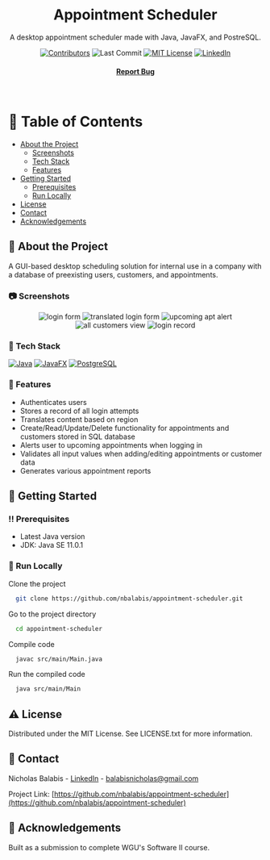 <div align="center">

  <h1>Appointment Scheduler</h1>
  
  <p>
    A desktop appointment scheduler made with Java, JavaFX, and PostreSQL.
  </p>
  
  
<!-- Badges -->

[![Contributors][contributors-shield]][contributors-url]
![Last Commit][lastcommit-shield]
[![MIT License][license-shield]][license-url]
[![LinkedIn][linkedin-shield]][linkedin-url]

<h4>
    <a href="https://github.com/nbalabis/appointment-scheduler/issues/">Report Bug</a>
  </h4>
</div>

<br />

<!-- Table of Contents -->

# :notebook_with_decorative_cover: Table of Contents

- [About the Project](#star2-about-the-project)
  - [Screenshots](#camera-screenshots)
  - [Tech Stack](#space_invader-tech-stack)
  - [Features](#dart-features)
- [Getting Started](#toolbox-getting-started)
  - [Prerequisites](#bangbang-prerequisites)
  - [Run Locally](#running-run-locally)
- [License](#warning-license)
- [Contact](#handshake-contact)
- [Acknowledgements](#gem-acknowledgements)

<!-- About the Project -->

## :star2: About the Project
<p>A GUI-based desktop scheduling solution for internal use in a company with a database of preexisting users, customers, and appointments.</p>

<!-- Screenshots -->

### :camera: Screenshots

<div align="center"> 
  <img src="Appointment Scheduler Screenshots/login-form.png" alt="login form" />
  <img src="Appointment Scheduler Screenshots/login-translate.png" alt="translated login form" />
   <img src="Appointment Scheduler Screenshots/upcoming-apts.png" alt="upcoming apt alert" />
  <img src="Appointment Scheduler Screenshots/all-customers.png" alt="all customers view" />
  <img src="Appointment Scheduler Screenshots/login-record.png" alt="login record" />
</div>

<!-- TechStack -->

### :space_invader: Tech Stack

[![Java][java.js]][java-url]
[![JavaFX][javafx.js]][javafx-url]
[![PostgreSQL][postgresql.js]][postgresql-url]

<!-- Features -->

### :dart: Features

- Authenticates users
- Stores a record of all login attempts
- Translates content based on region
- Create/Read/Update/Delete functionality for appointments and customers stored in SQL database
- Alerts user to upcoming appointments when logging in
- Validates all input values when adding/editing appointments or customer data
- Generates various appointment reports

<!-- Getting Started -->

## :toolbox: Getting Started

<!-- Prerequisites -->

### :bangbang: Prerequisites

- Latest Java version
- JDK: Java SE 11.0.1

<!-- Run Locally -->

### :running: Run Locally

Clone the project

```bash
  git clone https://github.com/nbalabis/appointment-scheduler.git
```

Go to the project directory

```bash
  cd appointment-scheduler
```

Compile code

```bash
  javac src/main/Main.java
```

Run the compiled code

```bash
  java src/main/Main
```

<!-- License -->

## :warning: License

Distributed under the MIT License. See LICENSE.txt for more information.

<!-- Contact -->

## :handshake: Contact

Nicholas Balabis - [LinkedIn](https://www.linkedin.com/in/nicholas-balabis-094571153/) - balabisnicholas@gmail.com

Project Link: [https://github.com/nbalabis/appointment-scheduler](https://github.com/nbalabis/appointment-scheduler)

<!-- Acknowledgments -->

## :gem: Acknowledgements

Built as a submission to complete WGU's Software II course.

<!-- MARKDOWN LINKS & IMAGES -->

[linkedin-shield]: https://img.shields.io/badge/-LinkedIn-black.svg?style=for-the-badge&logo=linkedin&colorB=555
[linkedin-url]: https://www.linkedin.com/in/nicholas-balabis-094571153/
[contributors-shield]: https://img.shields.io/github/contributors/nbalabis/appointment-scheduler.svg?style=for-the-badge
[contributors-url]: https://github.com/nbalabis/appointment-scheduler/graphs/contributors
[lastcommit-shield]: https://img.shields.io/github/last-commit/nbalabis/appointment-scheduler.svg?style=for-the-badge
[license-shield]: https://img.shields.io/github/license/nbalabis/appointment-scheduler.svg?style=for-the-badge
[license-url]: https://github.com/nbalabis/appointment-scheduler/blob/main/LICENSE
[java.js]: https://img.shields.io/badge/Java-3a75b0?style=for-the-badge
[java-url]: https://www.java.com/en/
[javafx.js]: https://img.shields.io/badge/JavaFX-e76f00?style=for-the-badge
[javafx-url]: https://openjfx.io
[postgresql.js]: https://img.shields.io/badge/PostgreSQL-4169E1?style=for-the-badge&logo=postgresql&logoColor=FFFFFF
[postgresql-url]: https://www.postgresql.org
